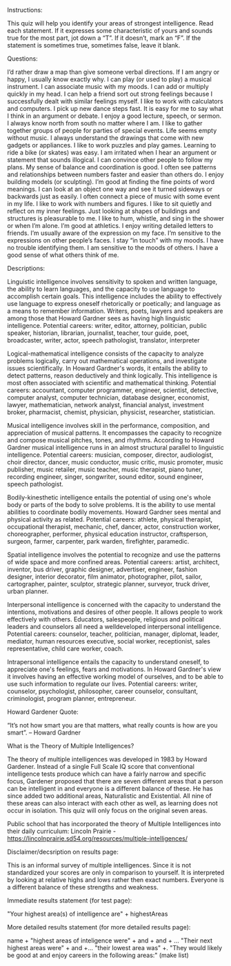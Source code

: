 Instructions:

This quiz will help you identify your areas of strongest intelligence. Read each
statement. If it expresses some characteristic of yours and sounds true for the most part,
jot down a “T”. If it doesn’t, mark an “F”. If the statement is sometimes true, sometimes
false, leave it blank.


Questions:

I’d rather draw a map than give someone verbal directions.
If I am angry or happy, I usually know exactly why.
I can play (or used to play) a musical instrument.
I can associate music with my moods.
I can add or multiply quickly in my head.
I can help a friend sort out strong feelings because I successfully dealt with
similar feelings myself.
I like to work with calculators and computers.
I pick up new dance steps fast.
It is easy for me to say what I think in an argument or debate.
I enjoy a good lecture, speech, or sermon.
I always know north from south no matter where I am.
I like to gather together groups of people for parties of special events.
Life seems empty without music.
I always understand the drawings that come with new gadgets or appliances.
I like to work puzzles and play games.
Learning to ride a bike (or skates) was easy.
I am irritated when I hear an argument or statement that sounds illogical.
I can convince other people to follow my plans.
My sense of balance and coordination is good.
I often see patterns and relationships between numbers faster and easier than
others do.
I enjoy building models (or sculpting).
I’m good at finding the fine points of word meanings.
I can look at an object one way and see it turned sideways or backwards just as
easily.
I often connect a piece of music with some event in my life.
I like to work with numbers and figures.
I like to sit quietly and reflect on my inner feelings.
Just looking at shapes of buildings and structures is pleasurable to me.
I like to hum, whistle, and sing in the shower or when I’m alone.
I’m good at athletics.
I enjoy writing detailed letters to friends.
I’m usually aware of the expression on my face.
I’m sensitive to the expressions on other people’s faces.
I stay “in touch” with my moods. I have no trouble identifying them.
I am sensitive to the moods of others.
I have a good sense of what others think of me.


Descriptions:

Linguistic intelligence involves sensitivity to spoken and written language, the ability to
learn languages, and the capacity to use language to accomplish certain goals. This
intelligence includes the ability to effectively use language to express oneself rhetorically
or poetically; and language as a means to remember information. Writers, poets, lawyers
and speakers are among those that Howard Gardner sees as having high linguistic
intelligence. Potential careers: writer, editor, attorney, politician, public speaker, historian, librarian, journalist, teacher, tour guide, poet, broadcaster, writer, actor, speech pathologist, translator, interpreter

Logical-mathematical intelligence consists of the capacity to analyze problems
logically, carry out mathematical operations, and investigate issues scientifically. In
Howard Gardner's words, it entails the ability to detect patterns, reason deductively and
think logically. This intelligence is most often associated with scientific and mathematical thinking. Potential careers: accountant, computer programmer, engineer, scientist, detective, computer analyst, computer technician, database designer, economist, lawyer, mathematician, network analyst, financial analyst, investment broker, pharmacist, chemist, physician, physicist, researcher, statistician.


Musical intelligence involves skill in the performance, composition, and appreciation of
musical patterns. It encompasses the capacity to recognize and compose musical pitches,
tones, and rhythms. According to Howard Gardner musical intelligence runs in an almost structural parallel to linguistic intelligence. Potential careers: musician, composer, director, audiologist, choir director, dancer, music conductor, music critic, music promoter, music publisher, music retailer, music teacher, music therapist, piano tuner, recording engineer, singer, songwriter, sound editor, sound engineer, speech pathologist.

Bodily-kinesthetic intelligence entails the potential of using one's whole body or parts of
the body to solve problems. It is the ability to use mental abilities to coordinate bodily
movements. Howard Gardner sees mental and physical activity as related. Potential careers: athlete, physical therapist, occupational therapist, mechanic, chef, dancer, actor, construction worker, choreographer, performer, physical education instructor, craftsperson, surgeon, farmer, carpenter, park warden, firefighter, paramedic.

Spatial intelligence involves the potential to recognize and use the patterns of wide
space and more confined areas. Potential careers: artist, architect, inventor, bus driver, graphic designer, advertiser, engineer, fashion designer, interior decorator, film animator, photographer, pilot, sailor, cartographer, painter, sculptor, strategic planner, surveyor, truck driver, urban planner.

Interpersonal intelligence is concerned with the capacity to understand the intentions,
motivations and desires of other people. It allows people to work effectively with others.
Educators, salespeople, religious and political leaders and counselors all need a welldeveloped interpersonal intelligence. Potential careers: counselor, teacher, politician, manager, diplomat, leader, mediator, human resources executive, social worker, receptionist, sales representative, child care worker, coach.

Intrapersonal intelligence entails the capacity to understand oneself, to appreciate one's
feelings, fears and motivations. In Howard Gardner's view it involves having an effective
working model of ourselves, and to be able to use such information to regulate our lives. Potential careers: writer, counselor, psychologist, philosopher, career counselor, consultant, criminologist, program planner, entrepreneur.



Howard Gardener Quote:

“It’s not how smart you are that matters, what really counts is how are you smart”. – Howard Gardner


What is the Theory of Multiple Intelligences?

The theory of multiple intelligences was developed in 1983 by Howard Gardener. Instead of a single Full Scale IQ score that conventional intelligence tests produce which can have a fairly narrow and specific focus, Gardener proposed that there are seven different areas that a person can be intelligent in and everyone is a different balance of these. He has since added two additional areas, Naturalistic and Existential. All nine of these areas can also interact with each other as well, as learning does not occur in isolation. This quiz will only focus on the original seven areas.


Public school that has incorporated the theory of Multiple Intelligences into their daily curriculum: 
Lincoln Prairie - https://lincolnprairie.sd54.org/resources/multiple-intelligences/


Disclaimer/decsription on results page:

This is an informal survey of multiple intelligences. Since it is not standardized your scores are only in comparison to yourself. It is interpreted by looking at relative highs and lows rather then exact numbers. Everyone is a different balance of these strengths and weakness.   


Immediate results statement (for test page):

"Your highest area(s) of intelligence are" + highestAreas


More detailed results statement (for more detailed results page):

name + "highest areas of inteligence were" + and + and + ... "Their next highest areas were" + and +...
"their lowest area was" +. "They would likely be good at and enjoy careers in the following areas:" (make list)

